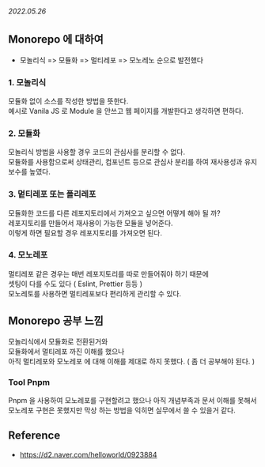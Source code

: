 ###### 2022.05.26


## Monorepo 에 대하여 
- 모놀리식 => 모듈화 => 멀티레포 => 모노레노 순으로 발전했다

### 1. 모놀리식 
모듈화 없이 소스를 작성한 방법을 뜻한다.        
예시로 Vanila JS 로 Module 을 안쓰고 웹 페이지를 개발한다고 생각하면 편하다.   

### 2. 모듈화 
모놀리식 방법을 사용할 경우 코드의 관심사를 분리할 수 없다.       
모듈화를 사용함으로써 상태관리, 컴포넌트 등으로 관심사 분리를 하여 재사용성과 유지보수를 높였다.     

### 3. 멑티레포 또는 폴리레포
모듈화한 코드를 다른 레포지토리에서 가져오고 싶으면 어떻게 해야 될 까?      
레포지토리를 만들어서 재사용이 가능한 모듈을 넣어준다.      
이렇게 하면 필요할 경우 레포지토리를 가져오면 된다.    

### 4. 모노레포 
멀티레포 같은 경우는 매번 레포지토리를 따로 만들어줘야 하기 때문에      
셋팅이 다를 수도 있다 ( Eslint, Prettier 등등  )        
모노레토를 사용하면 멀티레포보다 편리하게 관리할 수 있다.        

## Monorepo 공부 느낌 
모놀리식에서 모듈화로 전환된거와       
모듈화에서 멀티레포 까진 이해를 했으나       
아직 멀티레포와 모노레포 에 대해 이해를 제대로 하지 못했다. ( 좀 더 공부해야 된다.  )      

### Tool Pnpm
Pnpm 을 사용하여 모노레포를 구현할려고 했으나 아직 개념부족과 문서 이해를 못해서      
모노레포 구현은 못했지만 막상 하는 방법을 익히면 실무에서 쓸 수 있을거 같다.      




## Reference 
- https://d2.naver.com/helloworld/0923884
